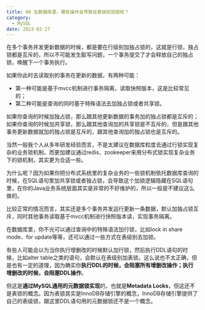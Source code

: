 ```yaml
---
title: 60 在数据库里，哪些操作会导致在表级别加锁呢？
category:
  - MySQL
date: 2023-02-27
---
```


<!-- more -->


在多个事务并发更新数据的时候，都是要在行级别加独占锁的，这就是行锁，独占锁都是互斥的，所以不可能发生脏写问题，一个事务提交了才会释放自己的独占锁，唤醒下一个事务执行。

如果你此时去读取别的事务在更新的数据，有两种可能：

- 第一种可能是基于mvcc机制进行事务隔离，读取快照版本，这是比较常见的；
- 第二种可能是查询的同时基于特殊语法去加独占锁或者共享锁。

如果你查询的时候加独占锁，那么跟其他更新数据的事务加的独占锁都是互斥的；如果你查询的时候加共享锁，那么跟其他查询加的共享锁是不互斥的，但是跟其他事务更新数据就加的独占锁是互斥的，跟其他查询加的独占锁也是互斥的。

当然一般我个人从多年研发经验而言，不是太建议在数据库粒度去通过行锁实现复杂的业务锁机制，而更加建议通过redis、zookeeper来用分布式锁实现复杂业务下的锁机制，其实更为合适一些。

为什么呢？因为如果你把分布式系统里的复杂业务的一些锁机制依托数据库查询的时候，在SQL语句里加共享锁或者独占锁，会导致这个加锁逻辑隐藏在SQL语句里，在你的Java业务系统层面其实是非常的不好维护的，所以一般是不建议这么做的。

比较正常的情况而言，其实还是多个事务并发运行更新一条数据，默认加独占锁互斥，同时其他事务读取基于mvcc机制进行快照版本读，实现事务隔离。

在数据库里，你不光可以通过查询中的特殊语法加行锁，比如lock in share mode、for update等等，还可以通过一些方式在表级别去加锁。

有些人可能会以为当你执行增删改的时候默认加行锁，然后执行DDL语句的时候，比如alter table之类的语句，会默认在表级别加表锁。这么说也不太正确，但是也有一定的道理，因为确实你**执行DDL的时候，会阻塞所有增删改操作；执行增删改的时候，会阻塞DDL操作**。

但这是**通过MySQL通用的元数据锁实现**的，也就是**Metadata Locks**，但这还不是表锁的概念。因为表锁其实是InnoDB存储引擎的概念，InnoDB存储引擎提供了自己的表级锁，跟这里DDL语句用的元数据锁还不是一个概念。

